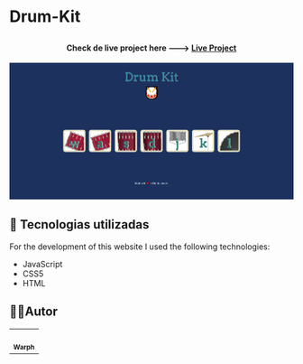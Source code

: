 # Drum-Kit

## <h4 align="center"> Check de live project here ---> <a href="https://wpnnt.github.io/Drum-Kit/">Live Project</a> </h4>
![Resultado final do projeto](Preview.png)

## 💼 Tecnologias utilizadas

For the development of this website I used the following technologies:

- JavaScript  
- CSS5
- HTML

<h2> 🐱‍💻Autor</h2>
<table>
  <tr>
    <td align="center">
      <a href="https://github.com/Wpnnt">
        <img src="https://avatars.githubusercontent.com/u/93552279?s=400&u=20853ee847f2ed5e1993543368b4b53e6653ad97&v=4" width="100px;" alt=""/><br>
        <sub>
          <b>Warph</b>
        </sub>
      </a>
    </td>
  </tr>
</table>
